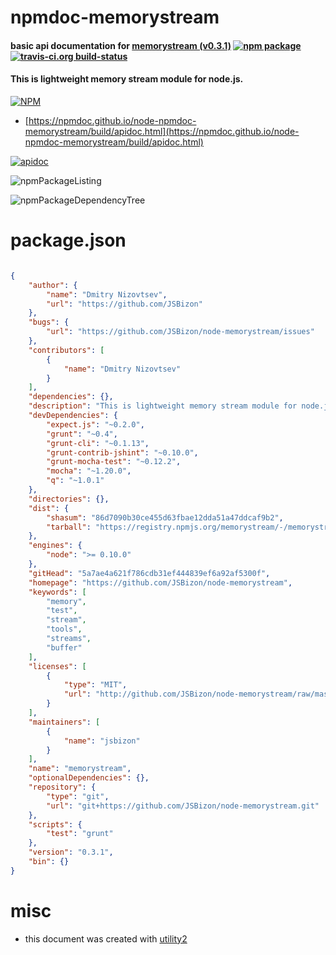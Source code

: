 # npmdoc-memorystream

#### basic api documentation for  [memorystream (v0.3.1)](https://github.com/JSBizon/node-memorystream)  [![npm package](https://img.shields.io/npm/v/npmdoc-memorystream.svg?style=flat-square)](https://www.npmjs.org/package/npmdoc-memorystream) [![travis-ci.org build-status](https://api.travis-ci.org/npmdoc/node-npmdoc-memorystream.svg)](https://travis-ci.org/npmdoc/node-npmdoc-memorystream)

#### This is lightweight memory stream module for node.js.

[![NPM](https://nodei.co/npm/memorystream.png?downloads=true&downloadRank=true&stars=true)](https://www.npmjs.com/package/memorystream)

- [https://npmdoc.github.io/node-npmdoc-memorystream/build/apidoc.html](https://npmdoc.github.io/node-npmdoc-memorystream/build/apidoc.html)

[![apidoc](https://npmdoc.github.io/node-npmdoc-memorystream/build/screenCapture.buildCi.browser.%252Ftmp%252Fbuild%252Fapidoc.html.png)](https://npmdoc.github.io/node-npmdoc-memorystream/build/apidoc.html)

![npmPackageListing](https://npmdoc.github.io/node-npmdoc-memorystream/build/screenCapture.npmPackageListing.svg)

![npmPackageDependencyTree](https://npmdoc.github.io/node-npmdoc-memorystream/build/screenCapture.npmPackageDependencyTree.svg)



# package.json

```json

{
    "author": {
        "name": "Dmitry Nizovtsev",
        "url": "https://github.com/JSBizon"
    },
    "bugs": {
        "url": "https://github.com/JSBizon/node-memorystream/issues"
    },
    "contributors": [
        {
            "name": "Dmitry Nizovtsev"
        }
    ],
    "dependencies": {},
    "description": "This is lightweight memory stream module for node.js.",
    "devDependencies": {
        "expect.js": "~0.2.0",
        "grunt": "~0.4",
        "grunt-cli": "~0.1.13",
        "grunt-contrib-jshint": "~0.10.0",
        "grunt-mocha-test": "~0.12.2",
        "mocha": "~1.20.0",
        "q": "~1.0.1"
    },
    "directories": {},
    "dist": {
        "shasum": "86d7090b30ce455d63fbae12dda51a47ddcaf9b2",
        "tarball": "https://registry.npmjs.org/memorystream/-/memorystream-0.3.1.tgz"
    },
    "engines": {
        "node": ">= 0.10.0"
    },
    "gitHead": "5a7ae4a621f786cdb31ef444839ef6a92af5300f",
    "homepage": "https://github.com/JSBizon/node-memorystream",
    "keywords": [
        "memory",
        "test",
        "stream",
        "tools",
        "streams",
        "buffer"
    ],
    "licenses": [
        {
            "type": "MIT",
            "url": "http://github.com/JSBizon/node-memorystream/raw/master/LICENSE"
        }
    ],
    "maintainers": [
        {
            "name": "jsbizon"
        }
    ],
    "name": "memorystream",
    "optionalDependencies": {},
    "repository": {
        "type": "git",
        "url": "git+https://github.com/JSBizon/node-memorystream.git"
    },
    "scripts": {
        "test": "grunt"
    },
    "version": "0.3.1",
    "bin": {}
}
```



# misc
- this document was created with [utility2](https://github.com/kaizhu256/node-utility2)
